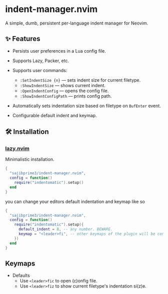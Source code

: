 # indent-manager.nvim

A simple, dumb, persistent per-language indent manager for Neovim.


## ✨ Features

- Persists user preferences in a Lua config file.

- Supports Lazy, Packer, etc.

- Supports user commands:
  - `:SetIndentSize {n}` — sets indent size for current filetype.
  - `:ShowIndentSize` — shows current indent.
  - `:OpenIndentConfig` — opens the config file.
  - `:ShowIndentConfigPath` — prints config path.
- Automatically sets indentation size based on filetype on `BufEnter` event.
- Configurable default indent and keymap.
  

## 🛠️ Installation

### [lazy.nvim](https://github.com/folke/lazy.nvim)
Minimalistic installation.
```lua
{
  "sajibprime3/indent-manager.nvim",
  config = function()
    require("indentomatic").setup()
  end
}
```

you can change your editors default indentation and keymap like so 
```lua 
{
  "sajibprime3/indent-manager.nvim",
  config = function()
    require("indentomatic").setup({
      default_indent = 8, -- any number. BEWARE.
      keymap = "<leader>fi", -- other keymaps of the plugin will be concated to this.
    })
  end
}
```

## Keymaps

- Defaults
  - Use ```<leader>fic``` to open (c)onfig file.
  -  Use ```<leader>fiz``` to show current filetype's indentation si(z)e.

